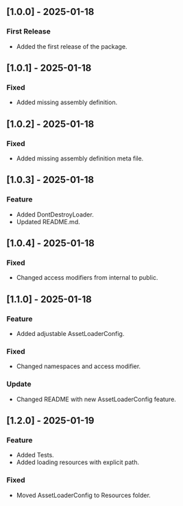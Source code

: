 ## [1.0.0] - 2025-01-18
### First Release
- Added the first release of the package.
## [1.0.1] - 2025-01-18
### Fixed
- Added missing assembly definition.
## [1.0.2] - 2025-01-18
### Fixed
- Added missing assembly definition meta file.
## [1.0.3] - 2025-01-18
### Feature
- Added DontDestroyLoader.
- Updated README.md.
## [1.0.4] - 2025-01-18
### Fixed
- Changed access modifiers from internal to public.
## [1.1.0] - 2025-01-18
### Feature
- Added adjustable AssetLoaderConfig.
### Fixed
- Changed namespaces and access modifier.
### Update
- Changed README with new AssetLoaderConfig feature.
## [1.2.0] - 2025-01-19
### Feature
- Added Tests.
- Added loading resources with explicit path.
### Fixed
- Moved AssetLoaderConfig to Resources folder.